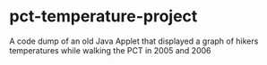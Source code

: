pct-temperature-project
=======================

A code dump of an old Java Applet that displayed a graph of hikers temperatures while walking the PCT in 2005 and 2006
